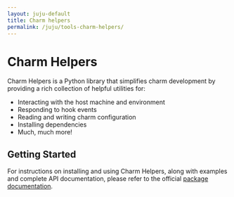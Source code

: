 ```yaml
---
layout: juju-default
title: Charm helpers  
permalink: /juju/tools-charm-helpers/
---
```


# Charm Helpers

Charm Helpers is a Python library that simplifies charm development by
providing a rich collection of helpful utilities for:

* Interacting with the host machine and environment
* Responding to hook events
* Reading and writing charm configuration
* Installing dependencies
* Much, much more!

## Getting Started

For instructions on installing and using Charm Helpers, along with
examples and complete API documentation, please refer to the official
[package documentation](http://pythonhosted.org/charmhelpers/).